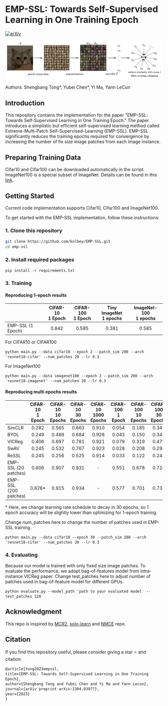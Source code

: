 # EMP-SSL: Towards Self-Supervised Learning in One Training Epoch

[![arXiv](https://img.shields.io/badge/arXiv-2304.03977-b31b1b.svg)](https://arxiv.org/abs/2304.03977)


![Training Pipeline](pipeline.png)


Authors: Shengbang Tong*, Yubei Chen*, Yi Ma, Yann LeCun

## Introduction
This repository contains the implementation for the paper "EMP-SSL: Towards Self-Supervised Learning in One Training Epoch." The paper introduces a simplistic but efficient self-supervised learning method called Extreme-Multi-Patch Self-Supervised-Learning (EMP-SSL). EMP-SSL significantly reduces the training epochs required for convergence by increasing the number of fix size image patches from each image instance.

## Preparing Training Data
Cifar10 and Cifar100 can be downloaded automatically in the script. ImageNet100 is a special subset of ImageNet. Details can be found in this [link](https://github.com/HobbitLong/CMC/issues/21).

## Getting Started
Current code implementation supports Cifar10, Cifar100 and ImageNet100.

To get started with the EMP-SSL implementation, follow these instructions:

### 1. Clone this repository
```bash
git clone https://github.com/kolbey/EMP-SSL.git
cd emp-ssl
``` 
### 2. Install required packages
```
pip install -r requirements.txt
```
### 3. Training

#### Reproducing 1-epoch results

|                    | CIFAR-10<br>1 Epoch | CIFAR-100<br>1 Epoch | Tiny ImageNet<br>1 epochs | ImageNet-100<br>1 epochs |
|--------------------|:----------------------:|:-----------------------:|:----------------------------:|:--------------------------:|
| EMP-SSL (1 Epoch)  |         0.842          |          0.585          |             0.381             |            0.585           |

For CIFAR10 or CIFAR100
```
python main.py --data cifar10 --epoch 2 --patch_sim 200 --arch 'resnet18-cifar' --num_patches 20 --lr 0.3
```
For ImageNet100
```
python main.py --data imagenet100 --epoch 2 --patch_sim 200 --arch 'resnet18-imagenet' --num_patches 20 --lr 0.3
```


#### Reproducing multi epochs results

|                      | CIFAR-10<br>1 Epoch | CIFAR-10<br>10 Epochs | CIFAR-10<br>30 Epochs | CIFAR-10<br>1000 Epochs | CIFAR-100<br>1 Epoch | CIFAR-100<br>10 Epochs | CIFAR-100<br>30 Epochs | CIFAR-100<br>1000 Epochs | Tiny ImageNet<br>10 Epochs | Tiny ImageNet<br>1000 Epochs |ImageNet-100<br>10 Epochs | ImageNet-100<br>400 Epochs |
|----------------------|:-------------------:|:---------------------:|:---------------------:|:-----------------------:|:--------------------:|:----------------------:|:----------------------:|:------------------------:| :------------------------:|:------------------------:|:------------------------:| :------------------------:|
| SimCLR               |        0.282        |         0.565         |         0.663         |          0.910          |         0.054        |         0.185          |         0.341          |          0.662           | - | 0.488 | - | 0.776
| BYOL                 |        0.249        |         0.489         |         0.684         |          0.926          |         0.043        |         0.150          |         0.349          |          0.708           | - | 0.510 | - | 0.802
| VICReg               |        0.406        |         0.697         |         0.781         |          0.921          |         0.079        |         0.319          |         0.479          |          0.685           | - | - | - | 0.792
| SwAV                 |        0.245        |         0.532         |         0.767         |          0.923          |         0.028        |         0.208          |         0.294          |          0.658           |- | - | - | 0.740
| ReSSL                |        0.245        |         0.256         |         0.525         |          0.914          |         0.033        |         0.122          |         0.247          |          0.674           |- | - | - | 0.769
| EMP-SSL (20 patches) |        0.806        |         0.907         |         0.931         |            -            |         0.551        |         0.678          |         0.724          |            -              | - | - | - | -
| EMP-SSL (200 patches)|        0.826*        |         0.915         |         0.934         |            -            |         0.577        |         0.701          |         0.733          |            -              | 0.515 | - | 0.789 | -

\* Here, we change learning rate schedule to decay in 30 epochs, so 1 epoch accuracy will be slightly lower than optimizing for 1-epoch training. 

Change num_patches here to change the number of patches used in EMP-SSL training.
```
python main.py --data cifar10 --epoch 30 --patch_sim 200 --arch 'resnet18-cifar' --num_patches 20 --lr 0.3
```



### 4. Evaluating
Because our model is trained with only fixed size image patches. To evaluate the performance, we adopt bag-of-features model from intra-instance VICReg paper. Change test_patches here to adjust number of patches used in bag-of-feature model for different GPUs.
```
python evaluate.py --model_path 'path to your evaluated model' --test_patches 128
```

## Acknowledgment
This repo is inspired by [MCR2](https://github.com/Ma-Lab-Berkeley/MCR2), [solo-learn](https://github.com/vturrisi/solo-learn) and [NMCE](https://github.com/zengyi-li/NMCE-release) repo.

## Citation
If you find this repository useful, please consider giving a star :star: and citation:

```
@article{tong2023empssl,
title={EMP-SSL: Towards Self-Supervised Learning in One Training Epoch},
author={Shengbang Tong and Yubei Chen and Yi Ma and Yann Lecun},
journal={arXiv preprint arXiv:2304.03977},
year={2023}
}
```
